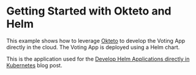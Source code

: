 # Getting Started with Okteto and Helm

This example shows how to leverage [Okteto](https://github.com/okteto/okteto) to develop the Voting App directly in the cloud. The Voting App is deployed using a Helm chart.

This is the application used for the [Develop Helm Applications directly in Kubernetes](https://website-web-pchico83.cloud.okteto.net/blog/develop-helm-applications-directly-in-your-kubernetes-cluster/) blog post.
